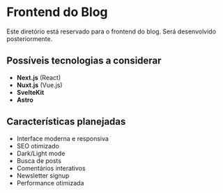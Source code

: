 # Frontend do Blog

Este diretório está reservado para o frontend do blog. Será desenvolvido posteriormente.

## Possíveis tecnologias a considerar

- **Next.js** (React)
- **Nuxt.js** (Vue.js)
- **SvelteKit**
- **Astro**

## Características planejadas

- Interface moderna e responsiva
- SEO otimizado
- Dark/Light mode
- Busca de posts
- Comentários interativos
- Newsletter signup
- Performance otimizada
